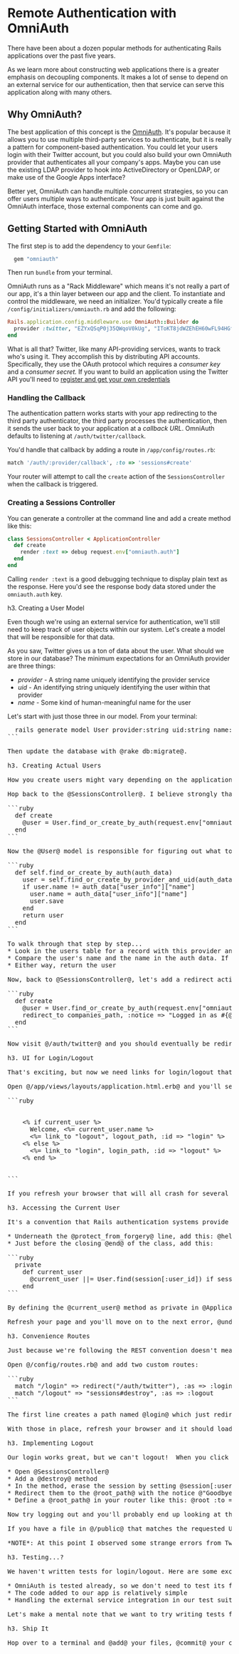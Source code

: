 # Remote Authentication with OmniAuth

There have been about a dozen popular methods for authenticating Rails applications over the past five years. 

As we learn more about constructing web applications there is a greater emphasis on decoupling components. It makes a lot of sense to depend on an external service for our authentication, then that service can serve this application along with many others.

## Why OmniAuth?

The best application of this concept is the [OmniAuth](https://github.com/intridea/omniauth). It's popular because it allows you to use multiple third-party services to authenticate, but it is really a pattern for component-based authentication. You could let your users login with their Twitter account, but you could also build your own OmniAuth provider that authenticates all your company's apps. Maybe you can use the existing LDAP provider to hook into ActiveDirectory or OpenLDAP, or make use of the Google Apps interface?

Better yet, OmniAuth can handle multiple concurrent strategies, so you can offer users multiple ways to authenticate. Your app is just built against the OmniAuth interface, those external components can come and go.

## Getting Started with OmniAuth

The first step is to add the dependency to your `Gemfile`:

```ruby
  gem "omniauth"
```

Then run `bundle` from your terminal.

OmniAuth runs as a "Rack Middleware" which means it's not really a part of our app, it's a thin layer between our app and the client. To instantiate and control the middleware, we need an initializer. You'd typically create a file `/config/initializers/omniauth.rb` and add the following:

```ruby
Rails.application.config.middleware.use OmniAuth::Builder do
  provider :twitter, "EZYxQSqP0j35QWqoV0kUg", "IToKT8jdWZEhEH60wFL94HGf4uoGE1SqFUrZUR34M4"
end
```

What is all that?  Twitter, like many API-providing services, wants to track who's using it. They accomplish this by distributing API accounts. Specifically, they use the OAuth protocol which requires a *consumer key* and a *consumer secret.*  If you want to build an application using the Twitter API you'll need to [register and get your own credentials](https://dev.twitter.com/apps)

### Handling the Callback

The authentication pattern works starts with your app redirecting to the third party authenticator, the third party processes the authentication, then it sends the user back to your application at a *callback URL*. OmniAuth defaults to listening at `/auth/twitter/callback`. 

You'd handle that callback by adding a route in `/app/config/routes.rb`:

```ruby
match '/auth/:provider/callback', :to => 'sessions#create'
``` 

Your router will attempt to call the `create` action of the `SessionsController` when the callback is triggered.

### Creating a Sessions Controller

You can generate a controller at the command line and add a create method like this:

```ruby
class SessionsController < ApplicationController
  def create
    render :text => debug request.env["omniauth.auth"]
  end
end
```

Calling `render :text` is a good debugging technique to display plain text as the response. Here you'd see the response body data stored under the `omniauth.auth` key.

h3. Creating a User Model

Even though we're using an external service for authentication, we'll still need to keep track of user objects within our system. Let's create a model that will be responsible for that data. 

As you saw, Twitter gives us a ton of data about the user. What should we store in our database?  The minimum expectations for an OmniAuth provider are three things:

* *provider* - A string name uniquely identifying the provider service
* *uid* - An identifying string uniquely identifying the user within that provider
* *name* - Some kind of human-meaningful name for the user

Let's start with just those three in our model. From your terminal:

<pre class="console">
  rails generate model User provider:string uid:string name:string
```

Then update the database with @rake db:migrate@.

h3. Creating Actual Users

How you create users might vary depending on the application. For the purposes of our contact manager, we'll allow anyone to create an account automatically just by logging in with the third party service.

Hop back to the @SessionsController@. I believe strongly that the controller should have as little code as possible, so we'll proxy the User lookup/creation from the controller down to the model like this:

```ruby
  def create
    @user = User.find_or_create_by_auth(request.env["omniauth.auth"])
  end
```
 
Now the @User@ model is responsible for figuring out what to do with that big hash of data from Twitter. Open that model file and add this method:

```ruby
  def self.find_or_create_by_auth(auth_data)
    user = self.find_or_create_by_provider_and_uid(auth_data["provider"], auth_data["uid"])
    if user.name != auth_data["user_info"]["name"]
      user.name = auth_data["user_info"]["name"]
      user.save
    end    
    return user
  end
```

To walk through that step by step...
* Look in the users table for a record with this provider and uid combination. If it's found, you'll get it back. If it's not found, a new record will be created and returned
* Compare the user's name and the name in the auth data. If they're different, either this is a new user and we want to store the name or they've changed their name on the external service and it should be updated here. Then save it.
* Either way, return the user

Now, back to @SessionsController@, let's add a redirect action to send them to the @companies_path@ after login:

```ruby
  def create
    @user = User.find_or_create_by_auth(request.env["omniauth.auth"])
    redirect_to companies_path, :notice => "Logged in as #{@user.name}"
  end
```

Now visit @/auth/twitter@ and you should eventually be redirected to your Companies listing and the flash message at the top will show a message saying that you're logged in.

h3. UI for Login/Logout

That's exciting, but now we need links for login/logout that don't require manually manipulating URLs. Anything like login/logout that you want visible on every page goes in the layout.

Open @/app/views/layouts/application.html.erb@ and you'll see the framing for all our view templates. Let's add in the following *just below the flash messages*:

```ruby
  <div id="account">
    <% if current_user %>
      <span>Welcome, <%= current_user.name %></span>
      <%= link_to "logout", logout_path, :id => "login" %>
    <% else %>
      <%= link_to "login", login_path, :id => "logout" %>
    <% end %>
  </div>
```

If you refresh your browser that will all crash for several reasons.

h3. Accessing the Current User

It's a convention that Rails authentication systems provide a @current_user@ method to access the user. Let's create that in our @ApplicationController@ with these steps:

* Underneath the @protect_from_forgery@ line, add this: @helper_method :current_user@
* Just before the closing @end@ of the class, add this:

```ruby
  private
    def current_user
      @current_user ||= User.find(session[:user_id]) if session[:user_id]
    end  
```

By defining the @current_user@ method as private in @ApplicationController@, that method will be available to all our controllers because they inherit from @ApplicationController@. In addition, the @helper_method@ line makes the method available to all our views. Now we can access @current_user@ from any controller and any view!

Refresh your page and you'll move on to the next error, @undefined local variable or method `login_path'@.

h3. Convenience Routes

Just because we're following the REST convention doesn't mean we can't also create our own named routes. The view snipped we wrote is attempting to link to @login_path@ and @logout_path@, but our application doesn't yet know about those routes.

Open @/config/routes.rb@ and add two custom routes:

```ruby
  match "/login" => redirect("/auth/twitter"), :as => :login
  match "/logout" => "sessions#destroy", :as => :logout  
```

The first line creates a path named @login@ which just redirects to the static address @/auth/twitter@ which will be intercepted by the OmniAuth middleware. The second line creates a @logout@ path which will call the destroy action of our @SessionsController@.

With those in place, refresh your browser and it should load without error.

h3. Implementing Logout

Our login works great, but we can't logout!  When you click the logout link it's attempting to call the @destroy@ action of @SessionsController@. Let's implement that.

* Open @SessionsController@
* Add a @destroy@ method
* In the method, erase the session by setting @session[:user_id] = nil@
* Redirect them to the @root_path@ with the notice @"Goodbye!"@
* Define a @root_path@ in your router like this: @root :to => "companies#index"@

Now try logging out and you'll probably end up looking at the Rails "Welcome Aboard" page. Why isn't your @root_path@ taking affect?

If you have a file in @/public@ that matches the requested URL, that will get served without ever triggering your router. Since Rails generated a @/public/index.html@ file, that's getting served instead of our @root_path@ route. Delete the @index.html@ file from @public@, and refresh your browser.

*NOTE*: At this point I observed some strange errors from Twitter. Stopping and restarting my server, which clears the cached data, got it going again.

h3. Testing...?

We haven't written tests for login/logout. Here are some excuses:

* OmniAuth is tested already, so we don't need to test its functionality
* The code added to our app is relatively simple
* Handling the external service integration in our test suite is challenging

Let's make a mental note that we want to try writing tests for the authentication parts of our app later and move on. We'll get some pieces of it going in the next iteration.

h3. Ship It

Hop over to a terminal and @add@ your files, @commit@ your changes, @merge@ the branch, and @push@ it to Heroku.
